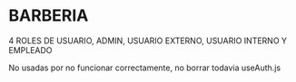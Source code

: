 # BARBERIA

4 ROLES DE USUARIO, ADMIN, USUARIO EXTERNO, USUARIO INTERNO Y EMPLEADO

No usadas por no funcionar correctamente, no borrar todavia
useAuth.js
